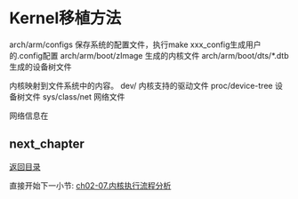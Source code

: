 # Kernel移植方法

arch/arm/configs 保存系统的配置文件，执行make xxx_config生成用户的.config配置
arch/arm/boot/zImage 生成的内核文件
arch/arm/boot/dts/*.dtb 生成的设备树文件

内核映射到文件系统中的内容。
dev/ 内核支持的驱动文件
proc/device-tree 设备树文件
sys/class/net 网络文件

网络信息在

## next_chapter

[返回目录](./SUMMARY.md)

直接开始下一小节: [ch02-07.内核执行流程分析](./ch02-07.kernel_analyse.md)
